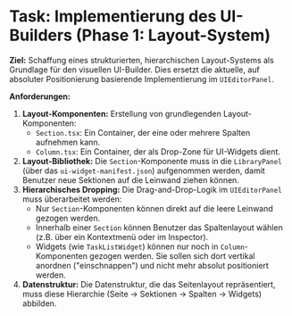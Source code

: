 # Task: Implementierung des UI-Builders (Phase 1: Layout-System)

**Ziel:** Schaffung eines strukturierten, hierarchischen Layout-Systems als Grundlage für den visuellen UI-Builder. Dies ersetzt die aktuelle, auf absoluter Positionierung basierende Implementierung im `UIEditorPanel`.

**Anforderungen:**
1.  **Layout-Komponenten:** Erstellung von grundlegenden Layout-Komponenten:
    *   `Section.tsx`: Ein Container, der eine oder mehrere Spalten aufnehmen kann.
    *   `Column.tsx`: Ein Container, der als Drop-Zone für UI-Widgets dient.
2.  **Layout-Bibliothek:** Die `Section`-Komponente muss in die `LibraryPanel` (über das `ui-widget-manifest.json`) aufgenommen werden, damit Benutzer neue Sektionen auf die Leinwand ziehen können.
3.  **Hierarchisches Dropping:** Die Drag-and-Drop-Logik im `UIEditorPanel` muss überarbeitet werden:
    *   Nur `Section`-Komponenten können direkt auf die leere Leinwand gezogen werden.
    *   Innerhalb einer `Section` können Benutzer das Spaltenlayout wählen (z.B. über ein Kontextmenü oder im Inspector).
    *   Widgets (wie `TaskListWidget`) können nur noch in `Column`-Komponenten gezogen werden. Sie sollen sich dort vertikal anordnen ("einschnappen") und nicht mehr absolut positioniert werden.
4.  **Datenstruktur:** Die Datenstruktur, die das Seitenlayout repräsentiert, muss diese Hierarchie (Seite -> Sektionen -> Spalten -> Widgets) abbilden.